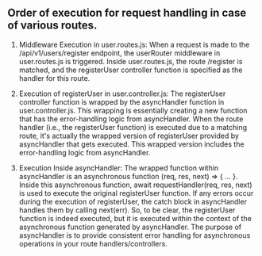 ## Order of execution for request handling in case of various routes.

1. Middleware Execution in user.routes.js:
When a request is made to the /api/v1/users/register endpoint, the userRouter middleware in user.routes.js is triggered.
Inside user.routes.js, the route /register is matched, and the registerUser controller function is specified as the handler for this route.

2. Execution of registerUser in user.controller.js:
The registerUser controller function is wrapped by the asyncHandler function in user.controller.js. This wrapping is essentially creating a new function that has the error-handling logic from asyncHandler.
When the route handler (i.e., the registerUser function) is executed due to a matching route, it's actually the wrapped version of registerUser provided by asyncHandler that gets executed.
This wrapped version includes the error-handling logic from asyncHandler.

3. Execution Inside asyncHandler:
The wrapped function within asyncHandler is an asynchronous function (req, res, next) => { ... }.
Inside this asynchronous function, await requestHandler(req, res, next) is used to execute the original registerUser function.
If any errors occur during the execution of registerUser, the catch block in asyncHandler handles them by calling next(err).
So, to be clear, the registerUser function is indeed executed, but it is executed within the context of the asynchronous function generated by asyncHandler. The purpose of asyncHandler is to provide consistent error handling for asynchronous operations in your route handlers/controllers.
